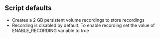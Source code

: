 ## Script defaults

* Creates a 2 GB persistent volume recordings to store recordings
* Recording is disabled by default. To enable recording set the value of ENABLE_RECORDING variable to true